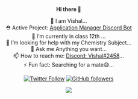 <div align="center">
  
<b> Hi there 👋  </b>  

🔭 I am Vishal...  
⛑  Active Project: [Application Manager Discord Bot](https://imkrvishal.gitbook.io/application-manager)  
🌱 I’m currently in class 12th ...  
🤔 I’m looking for help with my Chemistry Subject...  
💬 Ask me Anything you want...  
📫 How to reach me: [Discord: Vishal#2458](https://discord.com/users/726287877897584673)...  
⚡ Fun fact: Searching for a mate😅...  

[![Twitter Follow](https://img.shields.io/twitter/follow/imkr_vishal?label=Follow)](https://twitter.com/imshVishal)
[![GitHub followers](https://img.shields.io/github/followers/imkr-vishal?label=Follow&style=social)](https://github.com/imshVishal)
<div class="center">
<img src="https://github-readme-stats.vercel.app/api?username=imshVishal&count_private=true&show_icons=true&theme=dracula" class="center">  
</div>

</div>
